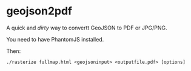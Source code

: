 geojson2pdf
===========

A quick and _dirty_ way to convertt GeoJSON to PDF or JPG/PNG.

You need to have PhantomJS installed.

Then:

    ./rasterize fullmap.html <geojsoninput> <outputfile.pdf> [options]
